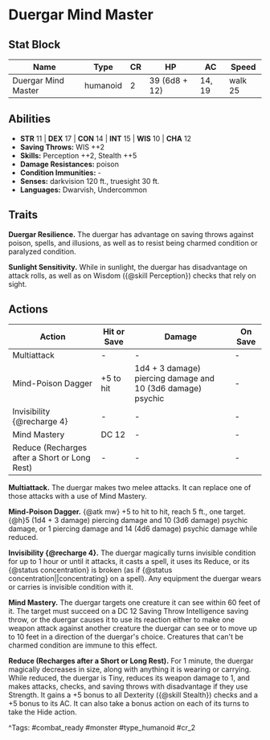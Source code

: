 # Duergar Mind Master

## Stat Block

| Name | Type | CR | HP | AC | Speed |
|------|------|----|----|----|-------|
| Duergar Mind Master | humanoid | 2 | 39 (6d8 + 12) | 14, 19 | walk 25 |

## Abilities

- **STR** 11 | **DEX** 17 | **CON** 14 | **INT** 15 | **WIS** 10 | **CHA** 12
- **Saving Throws:** WIS ++2  
- **Skills:** Perception ++2, Stealth ++5  
- **Damage Resistances:** poison  
- **Condition Immunities:** -  
- **Senses:** darkvision 120 ft., truesight 30 ft.  
- **Languages:** Dwarvish, Undercommon

## Traits

**Duergar Resilience.** The duergar has advantage on saving throws against poison, spells, and illusions, as well as to resist being charmed condition or paralyzed condition.

**Sunlight Sensitivity.** While in sunlight, the duergar has disadvantage on attack rolls, as well as on Wisdom ({@skill Perception}) checks that rely on sight.


## Actions

| Action | Hit or Save | Damage | On Save |
|--------|--------------|--------|----------|
| Multiattack | - | - | - |
| Mind-Poison Dagger | +5 to hit | 1d4 + 3 damage) piercing damage and 10 (3d6 damage) psychic | - |
| Invisibility {@recharge 4} | - | - | - |
| Mind Mastery | DC 12 | - | - |
| Reduce (Recharges after a Short or Long Rest) | - | - | - |

**Multiattack.** The duergar makes two melee attacks. It can replace one of those attacks with a use of Mind Mastery.

**Mind-Poison Dagger.** {@atk mw} +5 to hit to hit, reach 5 ft., one target. {@h}5 (1d4 + 3 damage) piercing damage and 10 (3d6 damage) psychic damage, or 1 piercing damage and 14 (4d6 damage) psychic damage while reduced.

**Invisibility {@recharge 4}.** The duergar magically turns invisible condition for up to 1 hour or until it attacks, it casts a spell, it uses its Reduce, or its {@status concentration} is broken (as if {@status concentration||concentrating} on a spell). Any equipment the duergar wears or carries is invisible condition with it.

**Mind Mastery.** The duergar targets one creature it can see within 60 feet of it. The target must succeed on a DC 12 Saving Throw Intelligence saving throw, or the duergar causes it to use its reaction either to make one weapon attack against another creature the duergar can see or to move up to 10 feet in a direction of the duergar's choice. Creatures that can't be charmed condition are immune to this effect.

**Reduce (Recharges after a Short or Long Rest).** For 1 minute, the duergar magically decreases in size, along with anything it is wearing or carrying. While reduced, the duergar is Tiny, reduces its weapon damage to 1, and makes attacks, checks, and saving throws with disadvantage if they use Strength. It gains a +5 bonus to all Dexterity ({@skill Stealth}) checks and a +5 bonus to its AC. It can also take a bonus action on each of its turns to take the Hide action.


^Tags: #combat_ready #monster #type_humanoid #cr_2